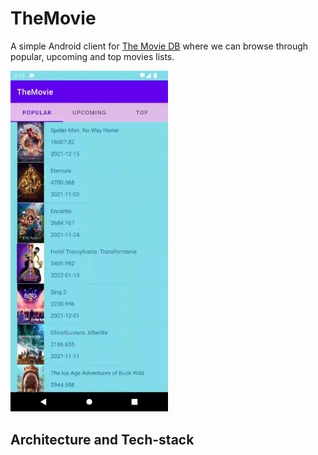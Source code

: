 # TheMovie

A simple Android client for [The Movie DB](https://www.themoviedb.org/) where we can browse through popular, upcoming and top movies lists.

<img src="./demo/themovie-demo.gif" width="50%" height="50%">

## Architecture and Tech-stack


